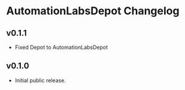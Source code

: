 # AutomationLabsDepot Changelog

## v0.1.1

 * Fixed Depot to AutomationLabsDepot

## v0.1.0

* Initial public release.
